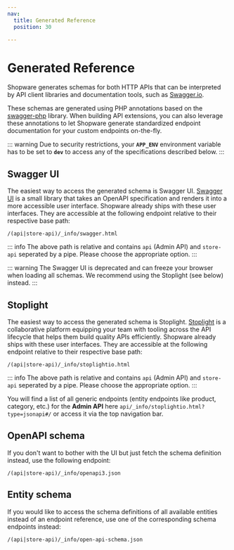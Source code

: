 ```yaml
---
nav:
  title: Generated Reference
  position: 30

---
```


# Generated Reference

Shopware generates schemas for both HTTP APIs that can be interpreted by API client libraries and documentation tools, such as [Swagger.io](https://swagger.io/).

These schemas are generated using PHP annotations based on the [swagger-php](https://github.com/zircote/swagger-php) library. When building API extensions, you can also leverage these annotations to let Shopware generate standardized endpoint documentation for your custom endpoints on-the-fly.

::: warning
Due to security restrictions, your **`APP_ENV`** environment variable has to be set to **`dev`** to access any of the specifications described below.
:::

## Swagger UI

The easiest way to access the generated schema is Swagger UI. [Swagger UI](https://swagger.io/tools/swagger-ui/) is a small library that takes an OpenAPI specification and renders it into a more accessible user interface. Shopware already ships with these user interfaces. They are accessible at the following endpoint relative to their respective base path:

```text
/(api|store-api)/_info/swagger.html
```

::: info
The above path is relative and contains `api` (Admin API) and `store-api` seperated by a pipe. Please choose the appropriate option.
:::

::: warning
The Swagger UI is deprecated and can freeze your browser when loading all schemas. We recommend using the Stoplight (see below) instead.
:::

## Stoplight

The easiest way to access the generated schema is Stoplight. [Stoplight](https://docs.stoplight.io/) is a collaborative platform equipping your team with tooling across the API lifecycle that helps them build quality APIs efficiently. Shopware already ships with these user interfaces. They are accessible at the following endpoint relative to their respective base path:

```text
/(api|store-api)/_info/stoplightio.html
```

::: info
The above path is relative and contains `api` (Admin API) and `store-api` seperated by a pipe. Please choose the appropriate option.
:::

You will find a list of all generic endpoints (entity endpoints like product, category, etc.) for the **Admin API** here `api/_info/stoplightio.html?type=jsonapi#/` or access it via the top navigation bar.

## OpenAPI schema

If you don't want to bother with the UI but just fetch the schema definition instead, use the following endpoint:

```text
/(api|store-api)/_info/openapi3.json
```

## Entity schema

If you would like to access the schema definitions of all available entities instead of an endpoint reference, use one of the corresponding schema endpoints instead:

```text
/(api|store-api)/_info/open-api-schema.json
```
